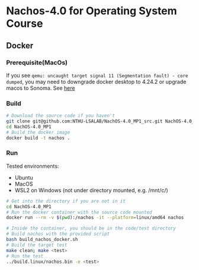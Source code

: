 # Nachos-4.0 for Operating System Course

## Docker

### Prerequisite(MacOs)

If you see `qemu: uncaught target signal 11 (Segmentation fault) - core dumped`, you may need to downgrade docker desktop to 4.24.2 or upgrade macos to Sonoma. See [here](https://github.com/docker/for-mac/issues/7172)

### Build

```bash
# Download the source code if you haven't
git clone git@github.com:NTHU-LSALAB/NachOS-4.0_MP1_src.git NachOS-4.0_MP1
cd NachOS-4.0_MP1
# Build the docker image
docker build -t nachos .
```

### Run

Tested environments:

- Ubuntu
- MacOS
- WSL2 on Windows (not under directory mounted, e.g. /mnt/c/)

```bash
# Get into the directory if you are not in it
cd NachOS-4.0_MP1
# Run the docker container with the source code mounted
docker run --rm -v $(pwd):/nachos -it --platform=linux/amd64 nachos
```

```bash
# Inside the container, you should be in the code/test directory
# Build nachos with the provided script
bash build_nachos_docker.sh
# Build the target test
make clean; make <test>
# Run the test
../build.linux/nachos.bin -e <test>
```
